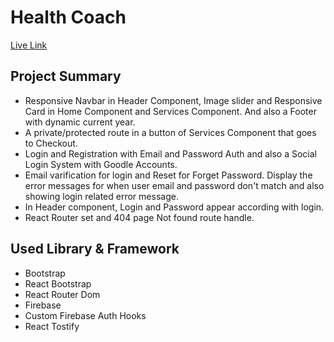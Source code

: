 # Health Coach

 [Live Link](https://health-coach-372bc.firebaseapp.com/)

## Project Summary

- Responsive Navbar in Header Component, Image slider and Responsive Card in Home Component and Services Component. And also a Footer with dynamic current year.
- A private/protected route in a button of Services Component that goes to Checkout.
- Login and Registration with Email and Password Auth and also a Social Login System with Goodle Accounts. 
- Email varification for login and Reset for Forget Password. Display the error messages for when user email and password don't match and also showing login related error message.
- In Header component, Login and Password appear according with login. 
- React Router set and 404 page Not found route handle.

## Used Library & Framework

- Bootstrap
- React Bootstrap
- React Router Dom
- Firebase
- Custom Firebase Auth Hooks
- React Tostify


